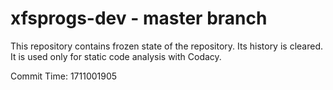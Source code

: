 # xfsprogs-dev - master branch

This repository contains frozen state of the repository.
Its history is cleared. It is used only for static code
analysis with Codacy.

Commit Time: 1711001905